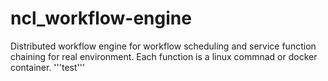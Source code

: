 # ncl_workflow-engine
Distributed workflow engine for workflow scheduling and service function chaining for real environment.
Each function is a linux commnad or docker container. '''test'''
